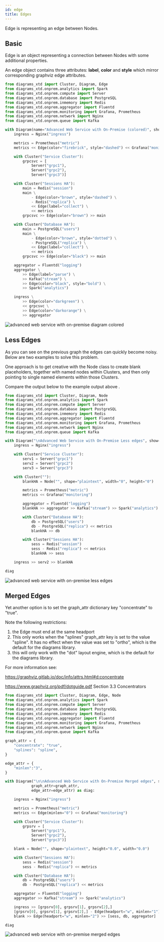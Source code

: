```yaml
---
id: edge
title: Edges
---
```


Edge is representing an edge between Nodes.

## Basic

Edge is an object representing a connection between Nodes with some additional properties.

An edge object contains three attributes: **label**, **color** and **style** which mirror corresponding graphviz edge attributes.

```python
from diagrams_xtd import Cluster, Diagram, Edge
from diagrams_xtd.onprem.analytics import Spark
from diagrams_xtd.onprem.compute import Server
from diagrams_xtd.onprem.database import PostgreSQL
from diagrams_xtd.onprem.inmemory import Redis
from diagrams_xtd.onprem.aggregator import Fluentd
from diagrams_xtd.onprem.monitoring import Grafana, Prometheus
from diagrams_xtd.onprem.network import Nginx
from diagrams_xtd.onprem.queue import Kafka

with Diagram(name="Advanced Web Service with On-Premise (colored)", show=False):
    ingress = Nginx("ingress")

    metrics = Prometheus("metric")
    metrics << Edge(color="firebrick", style="dashed") << Grafana("monitoring")

    with Cluster("Service Cluster"):
        grpcsvc = [
            Server("grpc1"),
            Server("grpc2"),
            Server("grpc3")]

    with Cluster("Sessions HA"):
        main = Redis("session")
        main \
            - Edge(color="brown", style="dashed") \
            - Redis("replica") \
            << Edge(label="collect") \
            << metrics
        grpcsvc >> Edge(color="brown") >> main

    with Cluster("Database HA"):
        main = PostgreSQL("users")
        main \
            - Edge(color="brown", style="dotted") \
            - PostgreSQL("replica") \
            << Edge(label="collect") \
            << metrics
        grpcsvc >> Edge(color="black") >> main

    aggregator = Fluentd("logging")
    aggregator \
        >> Edge(label="parse") \
        >> Kafka("stream") \
        >> Edge(color="black", style="bold") \
        >> Spark("analytics")

    ingress \
        >> Edge(color="darkgreen") \
        << grpcsvc \
        >> Edge(color="darkorange") \
        >> aggregator
```

![advanced web service with on-premise diagram colored](/img/advanced_web_service_with_on-premise_colored.png)

## Less Edges

As you can see on the previous graph the edges can quickly become noisy. Below are two examples to solve this problem.

One approach is to get creative with the Node class to create blank placeholders, together with named nodes within Clusters, and then only pointing to single named elements within those Clusters.

Compare the output below to the example output above .

```python
from diagrams_xtd import Cluster, Diagram, Node
from diagrams_xtd.onprem.analytics import Spark
from diagrams_xtd.onprem.compute import Server
from diagrams_xtd.onprem.database import PostgreSQL
from diagrams_xtd.onprem.inmemory import Redis
from diagrams_xtd.onprem.aggregator import Fluentd
from diagrams_xtd.onprem.monitoring import Grafana, Prometheus
from diagrams_xtd.onprem.network import Nginx
from diagrams_xtd.onprem.queue import Kafka

with Diagram("\nAdvanced Web Service with On-Premise Less edges", show=False) as diag:
    ingress = Nginx("ingress")

    with Cluster("Service Cluster"):
        serv1 = Server("grpc1")
        serv2 = Server("grpc2")
        serv3 = Server("grpc3")

    with Cluster(""):
        blankHA = Node("", shape="plaintext", width="0", height="0")

        metrics = Prometheus("metric")
        metrics << Grafana("monitoring")

        aggregator = Fluentd("logging")
        blankHA >> aggregator >> Kafka("stream") >> Spark("analytics")

        with Cluster("Database HA"):
            db = PostgreSQL("users")
            db - PostgreSQL("replica") << metrics
            blankHA >> db

        with Cluster("Sessions HA"):
            sess = Redis("session")
            sess - Redis("replica") << metrics
            blankHA >> sess

    ingress >> serv2 >> blankHA

diag
```

![advanced web service with on-premise less edges](/img/advanced_web_service_with_on-premise_less_edges.png)

## Merged Edges

Yet another option is to set the graph_attr dictionary key "concentrate" to "true".

Note the following restrictions:

1.  the Edge must end at the same headport
2.  This only works when the "splines" graph_attr key is set to the value "spline". It has no effect when the value was set to "ortho", which is the default for the diagrams library.
3. this will only work with the "dot" layout engine, which is the default for the diagrams library.

For more information see:

  https://graphviz.gitlab.io/doc/info/attrs.html#d:concentrate

  https://www.graphviz.org/pdf/dotguide.pdf Section 3.3 Concentrators



```python
from diagrams_xtd import Cluster, Diagram, Edge, Node
from diagrams_xtd.onprem.analytics import Spark
from diagrams_xtd.onprem.compute import Server
from diagrams_xtd.onprem.database import PostgreSQL
from diagrams_xtd.onprem.inmemory import Redis
from diagrams_xtd.onprem.aggregator import Fluentd
from diagrams_xtd.onprem.monitoring import Grafana, Prometheus
from diagrams_xtd.onprem.network import Nginx
from diagrams_xtd.onprem.queue import Kafka

graph_attr = {
    "concentrate": "true",
    "splines": "spline",
}

edge_attr = {
    "minlen":"3",
}

with Diagram("\n\nAdvanced Web Service with On-Premise Merged edges", show=False,
            graph_attr=graph_attr,
            edge_attr=edge_attr) as diag:

    ingress = Nginx("ingress")

    metrics = Prometheus("metric")
    metrics << Edge(minlen="0") << Grafana("monitoring")

    with Cluster("Service Cluster"):
        grpsrv = [
            Server("grpc1"),
            Server("grpc2"),
            Server("grpc3")]

    blank = Node("", shape="plaintext", height="0.0", width="0.0")

    with Cluster("Sessions HA"):
        sess = Redis("session")
        sess - Redis("replica") << metrics

    with Cluster("Database HA"):
        db = PostgreSQL("users")
        db - PostgreSQL("replica") << metrics

    aggregator = Fluentd("logging")
    aggregator >> Kafka("stream") >> Spark("analytics")

    ingress >> [grpsrv[0], grpsrv[1], grpsrv[2],]
    [grpsrv[0], grpsrv[1], grpsrv[2],] - Edge(headport="w", minlen="1") - blank
    blank >> Edge(headport="w", minlen="2") >> [sess, db, aggregator]

diag
```
![advanced web service with on-premise merged edges](/img/advanced_web_service_with_on-premise_merged_edges.png)
